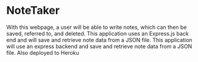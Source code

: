 # NoteTaker
With this webpage, a user will be able to write notes, which can then be saved, referred to, and deleted. This application uses an Express.js back end and will save and retrieve note data from a JSON file. This application will use an express backend and save and retrieve note data from a JSON file. Also deployed to Heroku
